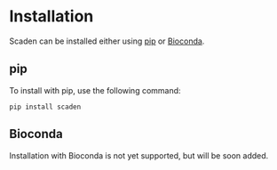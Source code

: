 # Installation
Scaden can be installed either using [pip](https://pypi.org/) or [Bioconda](https://bioconda.github.io/).

## pip
To install with pip, use the following command:

`pip install scaden`

## Bioconda
Installation with Bioconda is not yet supported, but will be soon added.